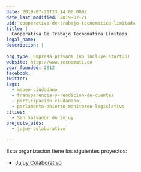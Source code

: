 ```yaml
---
date: 2019-07-21T23:14:06.000Z
date_last_modified: 2019-07-21
uid: cooperativa-de-trabajo-tecnomatica-limitada
title: |
  Cooperativa De Trabajo Tecnomática Limitada
legal_name: 
description: |
  
org_type: Empresa privada (no incluye startup)
website: http://www.tecnomati.co
year_founded: 2012
facebook: 
twitter: 
tags:
  - mapeo-ciudadano
  - transparencia-y-rendicion-de-cuentas
  - participación-ciudadana
  - parlamento-abierto-monitoreo-legislativo
cities: 
  - San Salvador de Jujuy
projects_uids:
  - jujuy-colaborativo

---
```


Esta organización tiene los siguientes proyectos:

- [Jujuy Colaborativo](/proyectos/jujuy-colaborativo)
